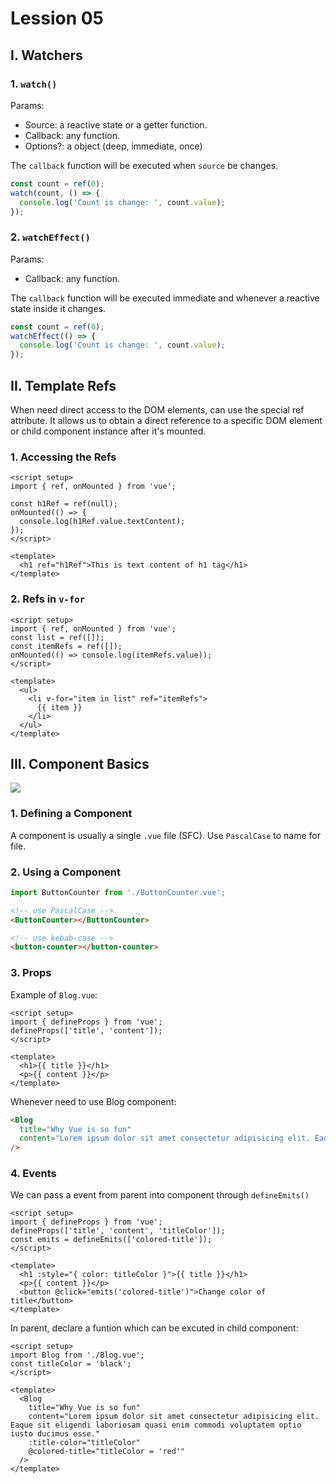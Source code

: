 # Lession 05

## I. Watchers

### 1. `watch()`

Params:

- Source: a reactive state or a getter function.
- Callback: any function.
- Options?: a object (deep, immediate, once)

The `callback` function will be executed when `source` be changes.

```js
const count = ref(0);
watch(count, () => {
  console.log('Count is change: ', count.value);
});
```

### 2. `watchEffect()`

Params:

- Callback: any function.

The `callback` function will be executed immediate and whenever a reactive state inside it changes.

```js
const count = ref(0);
watchEffect(() => {
  console.log('Count is change: ', count.value);
});
```

## II. Template Refs

When need direct access to the DOM elements, can use the special ref attribute.
It allows us to obtain a direct reference to a specific DOM element or child component instance after it's mounted.

### 1. Accessing the Refs

```vue
<script setup>
import { ref, onMounted } from 'vue';

const h1Ref = ref(null);
onMounted(() => {
  console.log(h1Ref.value.textContent);
});
</script>

<template>
  <h1 ref="h1Ref">This is text content of h1 tag</h1>
</template>
```

### 2. Refs in `v-for`

```vue
<script setup>
import { ref, onMounted } from 'vue';
const list = ref([]);
const itemRefs = ref([]);
onMounted(() => console.log(itemRefs.value));
</script>

<template>
  <ul>
    <li v-for="item in list" ref="itemRefs">
      {{ item }}
    </li>
  </ul>
</template>
```

## III. Component Basics

![](https://vuejs.org/assets/components.B1JZbf0_.png)

### 1. Defining a Component

A component is usually a single `.vue` file (SFC).
Use `PascalCase` to name for file.

### 2. Using a Component

```js
import ButtonCounter from './ButtonCounter.vue';
```

```html
<!-- use PascalCase -->
<ButtonCounter></ButtonCounter>

<!-- use kebab-case -->
<button-counter></button-counter>
```

### 3. Props

Example of `Blog.vue`:

```vue
<script setup>
import { defineProps } from 'vue';
defineProps(['title', 'content']);
</script>

<template>
  <h1>{{ title }}</h1>
  <p>{{ content }}</p>
</template>
```

Whenever need to use Blog component:

```html
<Blog
  title="Why Vue is so fun"
  content="Lorem ipsum dolor sit amet consectetur adipisicing elit. Eaque sit eligendi laboriosam quasi enim commodi voluptatem optio iusto ducimus esse."
/>
```

### 4. Events

We can pass a event from parent into component through `defineEmits()`

```vue
<script setup>
import { defineProps } from 'vue';
defineProps(['title', 'content', 'titleColor']);
const emits = defineEmits(['colored-title']);
</script>

<template>
  <h1 :style="{ color: titleColor }">{{ title }}</h1>
  <p>{{ content }}</p>
  <button @click="emits('colored-title')">Change color of title</button>
</template>
```

In parent, declare a funtion which can be excuted in child component:

```vue
<script setup>
import Blog from './Blog.vue';
const titleColor = 'black';
</script>

<template>
  <Blog
    title="Why Vue is so fun"
    content="Lorem ipsum dolor sit amet consectetur adipisicing elit. Eaque sit eligendi laboriosam quasi enim commodi voluptatem optio iusto ducimus esse."
    :title-color="titleColor"
    @colored-title="titleColor = 'red'"
  />
</template>
```
